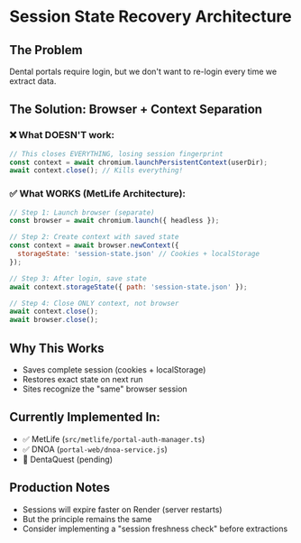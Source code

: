 # Session State Recovery Architecture

## The Problem
Dental portals require login, but we don't want to re-login every time we extract data.

## The Solution: Browser + Context Separation

### ❌ What DOESN'T work:
```javascript
// This closes EVERYTHING, losing session fingerprint
const context = await chromium.launchPersistentContext(userDir);
await context.close(); // Kills everything!
```

### ✅ What WORKS (MetLife Architecture):
```javascript
// Step 1: Launch browser (separate)
const browser = await chromium.launch({ headless });

// Step 2: Create context with saved state
const context = await browser.newContext({
  storageState: 'session-state.json' // Cookies + localStorage
});

// Step 3: After login, save state
await context.storageState({ path: 'session-state.json' });

// Step 4: Close ONLY context, not browser
await context.close();
await browser.close();
```

## Why This Works
- Saves complete session (cookies + localStorage)
- Restores exact state on next run
- Sites recognize the "same" browser session

## Currently Implemented In:
- ✅ MetLife (`src/metlife/portal-auth-manager.ts`)
- ✅ DNOA (`portal-web/dnoa-service.js`)
- 🔄 DentaQuest (pending)

## Production Notes
- Sessions will expire faster on Render (server restarts)
- But the principle remains the same
- Consider implementing a "session freshness check" before extractions
